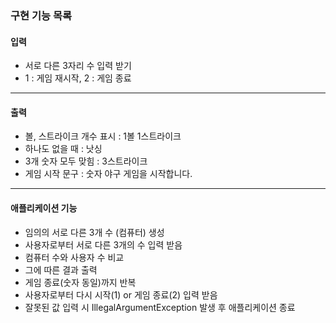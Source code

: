 ### 구현 기능 목록
#### 입력
+ 서로 다른 3자리 수 입력 받기 
+ 1 : 게임 재시작, 2 : 게임 종료
---
#### 출력
+ 볼, 스트라이크 개수 표시 : 1볼 1스트라이크
+ 하나도 없을 때 : 낫싱
+ 3개 숫자 모두 맞힘 : 3스트라이크
+ 게임 시작 문구 : 숫자 야구 게임을 시작합니다. 
---
#### 애플리케이션 기능
+ 임의의 서로 다른 3개 수 (컴퓨터) 생성
+ 사용자로부터 서로 다른 3개의 수 입력 받음
+ 컴퓨터 수와 사용자 수 비교
+ 그에 따른 결과 출력
+ 게임 종료(숫자 동일)까지 반복
+ 사용자로부터 다시 시작(1) or 게임 종료(2) 입력 받음
+ 잘못된 값 입력 시 IllegalArgumentException 발생 후 애플리케이션 종료